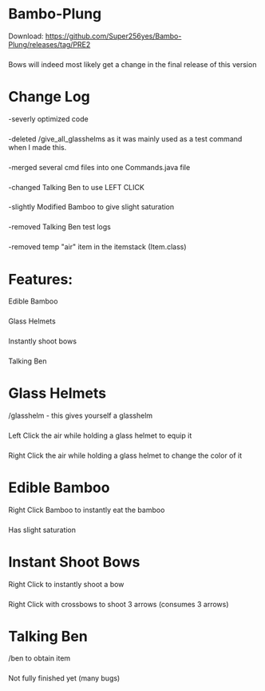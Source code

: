 # Bambo-Plung
Download: https://github.com/Super256yes/Bambo-Plung/releases/tag/PRE2
### 
Bows will indeed most likely get a change in the final release of this version
# Change Log

-severly optimized code
###
-deleted /give_all_glasshelms as it was mainly used as a test command when I made this.
###
-merged several cmd files into one Commands.java file
###
-changed Talking Ben to use LEFT CLICK
###
-slightly Modified Bamboo to give slight saturation
###
-removed Talking Ben test logs
###
-removed temp "air" item in the itemstack (Item.class)



# Features:

Edible Bamboo
###
Glass Helmets
###
Instantly shoot bows
###
Talking Ben
###


# Glass Helmets

/glasshelm - this gives yourself a glasshelm 
###
Left Click the air while holding a glass helmet to equip it
###
Right Click the air while holding a glass helmet to change the color of it
###
# Edible Bamboo

Right Click Bamboo to instantly eat the bamboo
###
Has slight saturation
###

# Instant Shoot Bows
Right Click to instantly shoot a bow
###
Right Click with crossbows to shoot 3 arrows (consumes 3 arrows)
# Talking Ben
/ben to obtain item
###
Not fully finished yet (many bugs)
###
